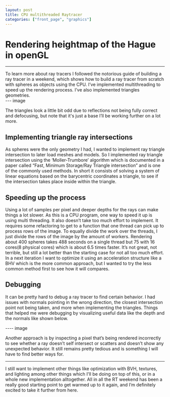 ```yaml
---
layout: post
title: CPU multithreaded Raytracer
categories: ["front_page", "graphics"]
---
```

# Rendering heightmap of the Hague in openGL
---
<div class="intro">
To learn more about ray tracers I followed the notorious guide of building a ray tracer in a weekend, which shows how to build a ray tracer from scratch with spheres as objects using the CPU. I’ve implemented multithreading to speed up the rendering process. I’ve also implemented triangles geometries.
</div>
--- image 

The triangles look a little bit odd due to reflections not being fully correct and defocusing, but note that it's just a base I’ll be working further on a lot more.

## Implementing triangle ray intersections
As spheres were the only geometry I had, I wanted to implement ray triangle intersection to later load meshes and models. So I implemented ray triangle intersection using the ‘Moller-Trumbore’ algorithm which is documented in a paper called “Fast, Minimum Storage/Ray Triangle intersection” and is one of the commonly used methods. In short it consists of solving a system of linear equations based on the barycentric coordinates a triangle, to see if the intersection takes place inside within the triangle.

## Speeding up the process
Using a lot of samples per pixel and deeper depths for the rays can make things a lot slower. As this is a CPU program, one way to speed it up is using multi threading. It also doesn’t take too much effort to implement. It requires some refactoring to get to a function that one thread can pick up to process rows of the image. To equally divide the work over the threads, I just divide the rows of the image by the amount of workers. Rendering about 400 spheres takes 488 seconds on a single thread but 75 with 16 cores(8 physical cores) which is about 6.5 times faster. It’s not great, not terrible, but still a lot better than the starting case for not all too much effort. In a next iteration I want to optimize it using an acceleration structure like a BHV which is the more common approach, but I wanted to try the less common method first to see how it will compares.

## Debugging
It can be pretty hard to debug a ray tracer to find certain behavior. I had issues with normals pointing in the wrong direction, the closest intersection point not being taken, and more when implementing the triangles. Things that helped me were debugging by visualizing useful data like the depth and the normals like shown below.

---- image

Another approach is by inspecting a pixel that’s being rendered incorrectly to see whether a ray doesn’t self intersect or scatters and doesn’t show any unexpected behavior. It still remains pretty tedious and is something I will have to find better ways for.

<hr/>
I still want to implement other things like optimization with BVH, textures, and lighting among other things which I'll be doing on top of this, or in a whole new implementation alltogether. All in all the RT weekend has been a really good starting point to get warmed up to it again, and I’m definitely excited to take it further from here.
